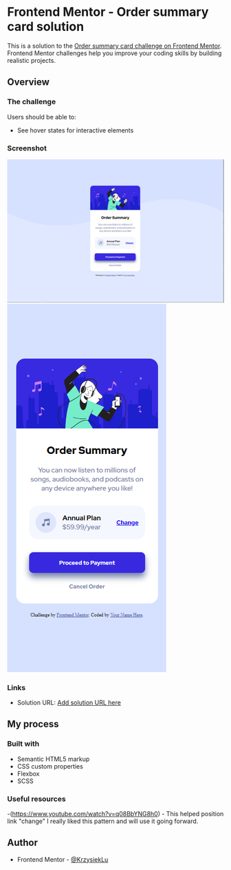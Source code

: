 # Frontend Mentor - Order summary card solution

This is a solution to the [Order summary card challenge on Frontend Mentor](https://www.frontendmentor.io/challenges/order-summary-component-QlPmajDUj). Frontend Mentor challenges help you improve your coding skills by building realistic projects.

## Overview

### The challenge

Users should be able to:

- See hover states for interactive elements

### Screenshot

![desktop](screenshot\screenshot-desktop.png)
![mobile](screenshot\screenshot-mobile.png)

### Links

- Solution URL: [Add solution URL here](https://laughing-villani-bcb1c2.netlify.app)

## My process

### Built with

- Semantic HTML5 markup
- CSS custom properties
- Flexbox
- SCSS

### Useful resources

-(https://www.youtube.com/watch?v=q08BbYNG8h0) - This helped position link "change" I really liked this pattern and will use it going forward.

## Author

- Frontend Mentor - [@KrzysiekLu](https://www.frontendmentor.io/profile/KrzysiekLu)
